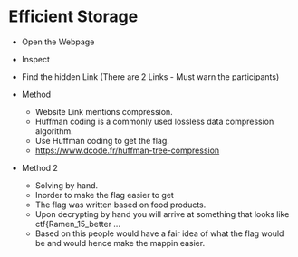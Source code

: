 # Efficient Storage
  + Open the Webpage
  + Inspect 
  + Find the hidden Link (There are 2 Links - Must warn the participants)
  + Method 
  	+ Website Link mentions compression.
  	+ Huffman coding is a commonly used lossless data compression algorithm.
  	+ Use Huffman coding to get the flag.
  	+ <u style = "color:blue">https://www.dcode.fr/huffman-tree-compression</u>

  + Method 2
  	+ Solving by hand.
  	+ Inorder to make the flag easier to get
  	+ The flag was written based on food products.
  	+ Upon decrypting by hand you will arrive at something that looks like 
  		ctf{Ramen_15_better ...
  	+ Based on this people would have a fair idea of what the flag would be and would hence make the mappin easier.
